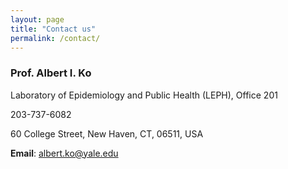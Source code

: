 ```yaml
---
layout: page
title: "Contact us"
permalink: /contact/
---
```


### Prof. Albert I. Ko

Laboratory of Epidemiology and Public Health (LEPH), Office 201

203-737-6082

60 College Street, New Haven, CT, 06511, USA

**Email**: albert.ko@yale.edu